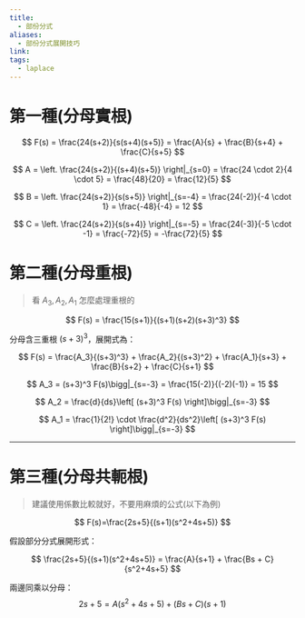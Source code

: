 ```yaml
---
title:
  - 部份分式
aliases:
  - 部份分式展開技巧
link:
tags:
  - laplace
---
```


# 第一種(分母實根)

$$
F(s) = \frac{24(s+2)}{s(s+4)(s+5)} = \frac{A}{s} + \frac{B}{s+4} + \frac{C}{s+5}
$$

$$
A = \left. \frac{24(s+2)}{(s+4)(s+5)} \right|_{s=0} = \frac{24 \cdot 2}{4 \cdot 5} = \frac{48}{20} = \frac{12}{5}
$$

$$
B = \left. \frac{24(s+2)}{s(s+5)} \right|_{s=-4} = \frac{24(-2)}{-4 \cdot 1} = \frac{-48}{-4} = 12
$$

$$
C = \left. \frac{24(s+2)}{s(s+4)} \right|_{s=-5} = \frac{24(-3)}{-5 \cdot -1} = \frac{-72}{5} = -\frac{72}{5}
$$

# 第二種(分母重根)
> 看 $A_3, A_2, A_1$ 怎麼處理重根的

$$
F(s) = \frac{15(s+1)}{(s+1)(s+2)(s+3)^3}
$$

分母含三重根 $(s+3)^3$，展開式為：

$$
F(s) = \frac{A_3}{(s+3)^3} + \frac{A_2}{(s+3)^2} + \frac{A_1}{s+3} + \frac{B}{s+2} + \frac{C}{s+1}
$$

$$
A_3 = (s+3)^3 F(s)\bigg|_{s=-3} = \frac{15(-2)}{(-2)(-1)} = 15
$$

$$
A_2 = \frac{d}{ds}\left[ (s+3)^3 F(s) \right]\bigg|_{s=-3}
$$

$$
A_1 = \frac{1}{2!} \cdot \frac{d^2}{ds^2}\left[ (s+3)^3 F(s) \right]\bigg|_{s=-3}
$$

---

# 第三種(分母共軛根)
> 建議使用係數比較就好，不要用麻煩的公式(以下為例)

$$
F(s)=\frac{2s+5}{(s+1)(s^2+4s+5)}
$$

假設部分分式展開形式：

$$
\frac{2s+5}{(s+1)(s^2+4s+5)} = \frac{A}{s+1} + \frac{Bs + C}{s^2+4s+5}
$$

兩邊同乘以分母：
$$
2s+5 = A(s^2+4s+5) + (Bs+C)(s+1)
$$